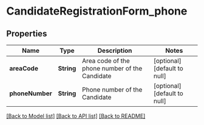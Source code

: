# CandidateRegistrationForm_phone
## Properties

Name | Type | Description | Notes
------------ | ------------- | ------------- | -------------
**areaCode** | **String** | Area code of the phone number of the Candidate | [optional] [default to null]
**phoneNumber** | **String** | Phone number of the Candidate | [optional] [default to null]

[[Back to Model list]](../README.md#documentation-for-models) [[Back to API list]](../README.md#documentation-for-api-endpoints) [[Back to README]](../README.md)

